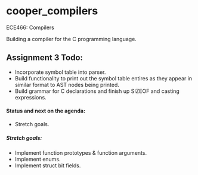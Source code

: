 # cooper_compilers
ECE466: Compilers

Building a compiler for the C programming language.


## Assignment 3 Todo:
* Incorporate symbol table into parser.
* Build functionality to print out the symbol table entires as they appear in similar format to AST nodes being printed.
* Build grammar for C declarations and finish up SIZEOF and casting expressions.

#### Status and next on the agenda:
* Stretch goals.


##### Stretch goals:
* Implement function prototypes & function arguments.
* Implement enums.
* Implement struct bit fields.

